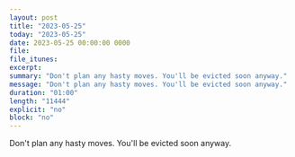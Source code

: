 ```yaml
---
layout: post
title: "2023-05-25"
today: "2023-05-25"
date: 2023-05-25 00:00:00 0000
file:
file_itunes:
excerpt:
summary: "Don't plan any hasty moves. You'll be evicted soon anyway."
message: "Don't plan any hasty moves. You'll be evicted soon anyway."
duration: "01:00"
length: "11444"
explicit: "no"
block: "no"
---
```

Don't plan any hasty moves. You'll be evicted soon anyway.

